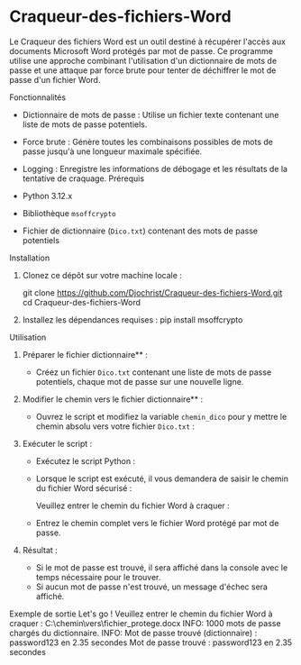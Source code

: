 # Craqueur-des-fichiers-Word

Le Craqueur des fichiers Word est un outil destiné à récupérer l'accès aux documents Microsoft Word protégés par mot de passe. Ce programme utilise une approche combinant l'utilisation d'un dictionnaire de mots de passe et une attaque par force brute pour tenter de déchiffrer le mot de passe d'un fichier Word.

Fonctionnalités

- Dictionnaire de mots de passe : Utilise un fichier texte contenant une liste de mots de passe potentiels.
- Force brute : Génère toutes les combinaisons possibles de mots de passe jusqu'à une longueur maximale spécifiée.
- Logging : Enregistre les informations de débogage et les résultats de la tentative de craquage.
Prérequis

- Python 3.12.x
- Bibliothèque `msoffcrypto`
- Fichier de dictionnaire (`Dico.txt`) contenant des mots de passe potentiels

Installation

1. Clonez ce dépôt sur votre machine locale :
    
    git clone https://github.com/Djochrist/Craqueur-des-fichiers-Word.git
    cd Craqueur-des-fichiers-Word

2. Installez les dépendances requises :
    pip install msoffcrypto

Utilisation

1. Préparer le fichier dictionnaire** :
    - Créez un fichier `Dico.txt` contenant une liste de mots de passe potentiels, chaque mot de passe sur une nouvelle ligne.

2. Modifier le chemin vers le fichier dictionnaire** :
    - Ouvrez le script et modifiez la variable `chemin_dico` pour y mettre le chemin absolu vers votre fichier `Dico.txt` :

3. Exécuter le script :
    - Exécutez le script Python :
   
    - Lorsque le script est exécuté, il vous demandera de saisir le chemin du fichier Word sécurisé :
      
      Veuillez entrer le chemin du fichier Word à craquer : 
      
    - Entrez le chemin complet vers le fichier Word protégé par mot de passe.

4. Résultat :
    - Si le mot de passe est trouvé, il sera affiché dans la console avec le temps nécessaire pour le trouver.
    - Si aucun mot de passe n'est trouvé, un message d'échec sera affiché.

Exemple de sortie
Let's go !
Veuillez entrer le chemin du fichier Word à craquer : C:\chemin\vers\fichier_protege.docx
INFO: 1000 mots de passe chargés du dictionnaire.
INFO: Mot de passe trouvé (dictionnaire) : password123 en 2.35 secondes
Mot de passe trouvé : password123 en 2.35 secondes

